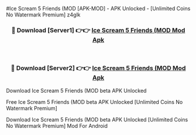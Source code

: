 #Ice Scream 5 Friends (MOD [APK-MOD] - APK Unlocked - [Unlimited Coins No Watermark Premium] z4glk



<div align="center">

<h3>🔴 Download [Server1] 👉👉 <a href="https://momento.my/?title=Ice_Scream_5_Friends_(MOD">Ice Scream 5 Friends (MOD Mod Apk</a></h3><br>

<h3>🔴 Download [Server2] 👉👉 <a href="https://momento.my/?title=Ice_Scream_5_Friends_(MOD">Ice Scream 5 Friends (MOD Mod Apk</a></h3>
</div>



Download Ice Scream 5 Friends (MOD beta APK Unlocked

Free Ice Scream 5 Friends (MOD beta APK Unlocked [Unlimited Coins No Watermark Premium]

Download Ice Scream 5 Friends (MOD beta APK Unlocked [Unlimited Coins No Watermark Premium] Mod For Android
